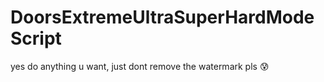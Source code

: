 # DoorsExtremeUltraSuperHardModeScript
yes
do anything u want, just dont remove the watermark pls 😰
